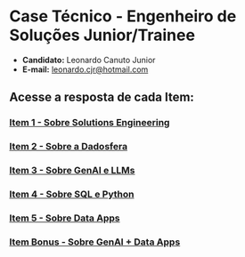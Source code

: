 # Case Técnico - Engenheiro de Soluções Junior/Trainee
- **Candidato:** Leonardo Canuto Junior<br />
- **E-mail:** leonardo.cjr@hotmail.com

## Acesse a resposta de cada Item:
### [Item 1 - Sobre Solutions Engineering](https://github.com/leonardocjr/LEONARDO_CANUTO_DDF_SOLUTIONS_032024/blob/main/Item%201%20-%20Sobre%20Solutions%20Engineering/README.md)
### [Item  2 - Sobre a Dadosfera](https://github.com/leonardocjr/LEONARDO_CANUTO_DDF_SOLUTIONS_032024/tree/main/Item%20%202%20-%20Sobre%20a%20Dadosfera)
### [Item 3 - Sobre GenAI e LLMs](https://github.com/leonardocjr/LEONARDO_CANUTO_DDF_SOLUTIONS_032024/blob/main/Item%203%20-%20Sobre%20GenAI%20e%20LLMs/README.md)
### [Item  4 - Sobre SQL e Python](https://github.com/leonardocjr/LEONARDO_CANUTO_DDF_SOLUTIONS_032024/blob/main/Item%20%204%20-%20Sobre%20SQL%20e%20Python/README.md)
### [Item  5 - Sobre Data Apps](https://github.com/leonardocjr/LEONARDO_CANUTO_DDF_SOLUTIONS_032024/blob/main/Item%20%205%20-%20Sobre%20Data%20Apps/README.md)
### [Item Bonus - Sobre GenAI + Data Apps](https://github.com/leonardocjr/LEONARDO_CANUTO_DDF_SOLUTIONS_032024/blob/main/Item%20Bonus%20-%20Sobre%20GenAI%20%2B%20Data%20Apps/README.md)
